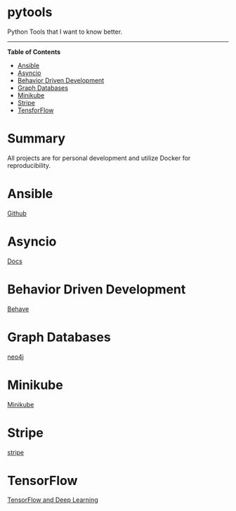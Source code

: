 # pytools
Python Tools that I want to know better. 

----------------------------------------------------------------------------------------------

**Table of Contents**

- [Ansible](#ansible)
- [Asyncio](#asyncio)
- [Behavior Driven Development](#behavior-driven-development)
- [Graph Databases](#graph-databases)
- [Minikube](#minikube)
- [Stripe](#stripe)
- [TensforFlow](#tensorflow)

# Summary
All projects are for personal development and utilize Docker for reproducibility. 

# Ansible
[Github](https://github.com/ansible/ansible)

# Asyncio
[Docs](https://docs.python.org/3/library/asyncio.html)

# Behavior Driven Development
[Behave](http://pythonhosted.org/behave/)

# Graph Databases
[neo4j](https://neo4j.com/developer/)

# Minikube
[Minikube](https://kubernetes.io/docs/tutorials/stateless-application/hello-minikube/)

# Stripe
[stripe](https://stripe.com/docs/api/python)

# TensorFlow
[TensorFlow and Deep Learning](https://codelabs.developers.google.com/codelabs/cloud-tensorflow-mnist/#0)
